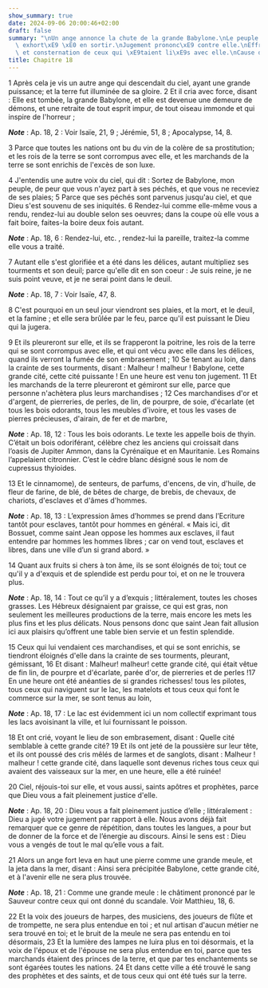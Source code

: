 ```yaml
---
show_summary: true
date: 2024-09-06 20:00:46+02:00
draft: false
summary: "\nUn ange annonce la chute de la grande Babylone.\nLe peuple fid\xE8le est\
  \ exhort\xE9 \xE0 en sortir.\nJugement prononc\xE9 contre elle.\nEffroi, \xE9tonnement\
  \ et consternation de ceux qui \xE9taient li\xE9s avec elle.\nCause de sa ruine.\n"
title: Chapitre 18
---
```





1 Après cela je vis un autre ange qui descendait du ciel, ayant une grande puissance; et la terre fut illuminée de sa gloire. 2 Et il cria avec force, disant : Elle est tombée, la grande Babylone, et elle est devenue une demeure de démons, et une retraite de tout esprit impur, de tout oiseau immonde et qui inspire de l'horreur ;

***Note*** :  Ap. 18, 2 : Voir Isaïe, 21, 9 ; Jérémie, 51, 8 ; Apocalypse, 14, 8.

3 Parce que toutes les nations ont bu du vin de la colère de sa prostitution; et les rois de la terre se sont corrompus avec elle, et les marchands de la terre se sont enrichis de l'excès de son luxe.


4 J'entendis une autre voix du ciel, qui dit : Sortez de Babylone, mon peuple, de peur que vous n'ayez part à ses péchés, et que vous ne receviez de ses plaies; 5 Parce que ses péchés sont parvenus jusqu'au ciel, et que Dieu s'est souvenu de ses iniquités. 6 Rendez-lui comme elle-même vous a rendu, rendez-lui au double selon ses oeuvres; dans la coupe où elle vous a fait boire, faites-la boire deux fois autant.

***Note*** :  Ap. 18, 6 : Rendez-lui, etc. , rendez-lui la pareille, traitez-la comme elle vous a traité.

7 Autant elle s'est glorifiée et a été dans les délices, autant multipliez ses tourments et son deuil; parce qu'elle dit en son coeur : Je suis reine, je ne suis point veuve, et je ne serai point dans le deuil.

***Note*** :  Ap. 18, 7 : Voir Isaïe, 47, 8.

8 C'est pourquoi en un seul jour viendront ses plaies, et la mort, et le deuil, et la famine ; et elle sera brûlée par le feu, parce qu'il est puissant le Dieu qui la jugera.


9 Et ils pleureront sur elle, et ils se frapperont la poitrine, les rois de la terre qui se sont corrompus avec elle, et qui ont vécu avec elle dans les délices, quand ils verront la fumée de son embrasement ; 10 Se tenant au loin, dans la crainte de ses tourments, disant : Malheur ! malheur ! Babylone, cette grande cité, cette cité puissante ! En une heure est venu ton jugement. 11 Et les marchands de la terre pleureront et gémiront sur elle, parce que personne n'achètera plus leurs marchandises ; 12 Ces marchandises d'or et d'argent, de pierreries, de perles, de lin, de pourpre, de soie, d'écarlate (et tous les bois odorants, tous les meubles d'ivoire, et tous les vases de pierres précieuses, d'airain, de fer et de marbre,

***Note*** :  Ap. 18, 12 : Tous les bois odorants. Le texte les appelle bois de thyin. C’était un bois odoriférant, célèbre chez les anciens qui croissait dans l’oasis de Jupiter Ammon, dans la Cyrénaïque et en Mauritanie. Les Romains l’appelaient citronnier. C’est le cèdre blanc désigné sous le nom de cupressus thyioides.

13 Et le cinnamome), de senteurs, de parfums, d'encens, de vin, d'huile, de fleur de farine, de blé, de bêtes de charge, de brebis, de chevaux, de chariots, d'esclaves et d'âmes d'hommes.

***Note*** :  Ap. 18, 13 : L’expression âmes d’hommes se prend dans l’Ecriture tantôt pour esclaves, tantôt pour hommes en général. « Mais ici, dit Bossuet, comme saint Jean oppose les hommes aux esclaves, il faut entendre par hommes les hommes libres ; car on vend tout, esclaves et libres, dans une ville d’un si grand abord. »

14 Quant aux fruits si chers à ton âme, ils se sont éloignés de toi; tout ce qu'il y a d'exquis et de splendide est perdu pour toi, et on ne le trouvera plus.

***Note*** :  Ap. 18, 14 : Tout ce qu’il y a d’exquis ; littéralement, toutes les choses grasses. Les Hébreux désignaient par graisse, ce qui est gras, non seulement les meilleures productions de la terre, mais encore les mets les plus fins et les plus délicats. Nous pensons donc que saint Jean fait allusion ici aux plaisirs qu’offrent une table bien servie et un festin splendide.

15 Ceux qui lui vendaient ces marchandises, et qui se sont enrichis, se tiendront éloignés d'elle dans la crainte de ses tourments, pleurant, gémissant, 16 Et disant : Malheur! malheur! cette grande cité, qui était vêtue de fin lin, de pourpre et d'écarlate, parée d'or, de pierreries et de perles !17 En une heure ont été anéanties de si grandes richesses! tous les pilotes, tous ceux qui naviguent sur le lac, les matelots et tous ceux qui font le commerce sur la mer, se sont tenus au loin,

***Note*** :  Ap. 18, 17 : Le lac est évidemment ici un nom collectif exprimant tous les lacs avoisinant la ville, et lui fournissant le poisson.

18 Et ont crié, voyant le lieu de son embrasement, disant : Quelle cité semblable à cette grande cité? 19 Et ils ont jeté de la poussière sur leur tête, et ils ont poussé des cris mêlés de larmes et de sanglots, disant : Malheur ! malheur ! cette grande cité, dans laquelle sont devenus riches tous ceux qui avaient des vaisseaux sur la mer, en une heure, elle a été ruinée!


20 Ciel, réjouis-toi sur elle, et vous aussi, saints apôtres et prophètes, parce que Dieu vous a fait pleinement justice d'elle.

***Note*** :  Ap. 18, 20 : Dieu vous a fait pleinement justice d’elle ; littéralement : Dieu a jugé votre jugement par rapport à elle. Nous avons déjà fait remarquer que ce genre de répétition, dans toutes les langues, a pour but de donner de la force et de l’énergie au discours. Ainsi le sens est : Dieu vous a vengés de tout le mal qu’elle vous a fait.


21 Alors un ange fort leva en haut une pierre comme une grande meule, et la jeta dans la mer, disant : Ainsi sera précipitée Babylone, cette grande cité, et à l'avenir elle ne sera plus trouvée.

***Note*** :  Ap. 18, 21 : Comme une grande meule : le châtiment prononcé par le Sauveur contre ceux qui ont donné du scandale. Voir Matthieu, 18, 6.

22 Et la voix des joueurs de harpes, des musiciens, des joueurs de flûte et de trompette, ne sera plus entendue en toi ; et nul artisan d'aucun métier ne sera trouvé en toi; et le bruit de la meule ne sera pas entendu en toi désormais, 23 Et la lumière des lampes ne luira plus en toi désormais, et la voix de l'époux et de l'épouse ne sera plus entendue en toi, parce que tes marchands étaient des princes de la terre, et que par tes enchantements se sont égarées toutes les nations. 24 Et dans cette ville a été trouvé le sang des prophètes et des saints, et de tous ceux qui ont été tués sur la terre.

